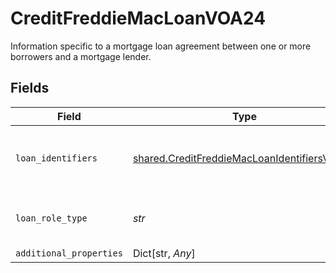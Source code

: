 # CreditFreddieMacLoanVOA24

Information specific to a mortgage loan agreement between one or more borrowers and a mortgage lender.


## Fields

| Field                                                                                                      | Type                                                                                                       | Required                                                                                                   | Description                                                                                                |
| ---------------------------------------------------------------------------------------------------------- | ---------------------------------------------------------------------------------------------------------- | ---------------------------------------------------------------------------------------------------------- | ---------------------------------------------------------------------------------------------------------- |
| `loan_identifiers`                                                                                         | [shared.CreditFreddieMacLoanIdentifiersVOA24](../../models/shared/creditfreddiemacloanidentifiersvoa24.md) | :heavy_check_mark:                                                                                         | Collection of current and previous identifiers for this loan.                                              |
| `loan_role_type`                                                                                           | *str*                                                                                                      | :heavy_check_mark:                                                                                         | Type of loan. The value can only be "SubjectLoan"                                                          |
| `additional_properties`                                                                                    | Dict[str, *Any*]                                                                                           | :heavy_minus_sign:                                                                                         | N/A                                                                                                        |